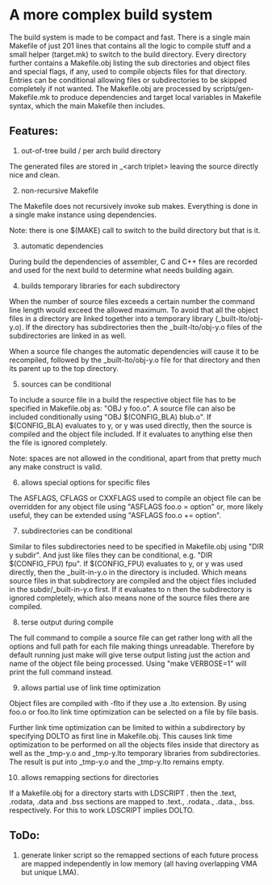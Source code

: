 A more complex build system
===========================

The build system is made to be compact and fast. There is a single
main Makefile of just 201 lines that contains all the logic to compile
stuff and a small helper (target.mk) to switch to the build directory.
Every directory further contains a Makefile.obj listing the sub
directories and object files and special flags, if any, used to
compile objects files for that directory. Entries can be conditional
allowing files or subdirectories to be skipped completely if not
wanted. The Makefile.obj are processed by scripts/gen-Makefile.mk to
produce dependencies and target local variables in Makefile syntax,
which the main Makefile then includes.

Features:
---------

1) out-of-tree build / per arch build directory

The generated files are stored in _&lt;arch triplet&gt; leaving the source
directly nice and clean.

2) non-recursive Makefile

The Makefile does not recursively invoke sub makes. Everything is done
in a single make instance using dependencies.

Note: there is one $(MAKE) call to switch to the build directory but that is
it.

3) automatic dependencies

During build the dependencies of assembler, C and C++ files are
recorded and used for the next build to determine what needs building
again.

4) builds temporary libraries for each subdirectory

When the number of source files exceeds a certain number the command
line length would exceed the allowed maximum. To avoid that all the
object files in a directory are linked together into a temporary
library (_built-lto/obj-y.o). If the directory has subdirectories then
the _built-lto/obj-y.o files of the subdirectories are linked in as well.

When a source file changes the automatic dependencies will cause it to
be recompiled, followed by the _built-lto/obj-y.o file for that directory
and then its parent up to the top directory.

5) sources can be conditional

To include a source file in a build the respective object file has to
be specified in Makefile.obj as: "OBJ y foo.o". A source file can also
be included conditionally using "OBJ $(CONFIG_BLA) blub.o". If
$(CONFIG_BLA) evaluates to y, or y was used directly, then the source
is compiled and the object file included. If it evaluates to anything
else then the file is ignored completely.

Note: spaces are not allowed in the conditional, apart from that
pretty much any make construct is valid.

6) allows special options for specific files

The ASFLAGS, CFLAGS or CXXFLAGS used to compile an object file can be
overridden for any object file using "ASFLAGS foo.o = option" or, more
likely useful, they can be extended using "ASFLAGS foo.o += option".

7) subdirectories can be conditional

Similar to files subdirectories need to be specified in Makefile.obj
using "DIR y subdir". And just like files they can be conditional,
e.g. "DIR $(CONFIG_FPU) fpu". If $(CONFIG_FPU) evaluates to y, or y
was used directly, then the _built-in-y.o in the directory is
included. Which means source files in that subdirectory are compiled
and the object files included in the subdir/_built-in-y.o first. If it
evaluates to n then the subdirectory is ignored completely, which also
means none of the source files there are compiled.

8) terse output during compile

The full command to compile a source file can get rather long with all
the options and full path for each file making things
unreadable. Therefore by default running just make will give terse
output listing just the action and name of the object file being
processed. Using "make VERBOSE=1" will print the full command instead.

9) allows partial use of link time optimization

Object files are compiled with -flto if they use a .lto extension. By
using foo.o or foo.lto link time optimization can be selected on a
file by file basis.

Further link time optimization can be limited to within a subdirectory
by specifying DOLTO as first line in Makefile.obj. This causes link
time optimization to be performed on all the objects files inside that
directory as well as the _tmp-y.o and _tmp-y.lto temporary libraries
from subdirectories. The result is put into _tmp-y.o and the
_tmp-y.lto remains empty.

10) allows remapping sections for directories

If a Makefile.obj for a directory starts with LDSCRIPT .<suffix> then
the .text, .rodata, .data and .bss sections are mapped to
.text.<suffix>, .rodata.<suffix>, .data.<suffix>, .bss.<suffix>
respectively. For this to work LDSCRIPT implies DOLTO.


ToDo:
-----

1) generate linker script so the remapped sections of each future
process are mapped independently in low memory (all having overlapping
VMA but unique LMA).
